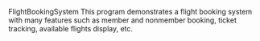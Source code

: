 FlightBookingSystem
This program demonstrates a flight booking system with many features such as member and nonmember booking, ticket tracking, available flights display, etc.
